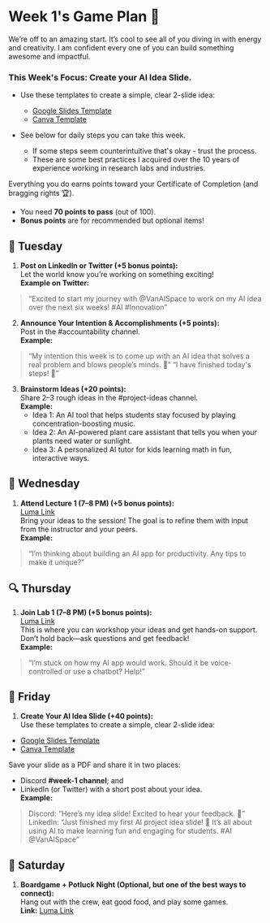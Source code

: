 # Week 1's Game Plan :dart:

We’re off to an amazing start. It’s cool to see all of you diving in with energy and creativity. I am confident every one of you can build something awesome and impactful.

### This Week's Focus: **Create your AI Idea Slide**.
- Use these templates to create a simple, clear 2-slide idea: 
  - [Google Slides Template](https://docs.google.com/presentation/d/1EZI1ySWCyCMXCi3KaqdMxs5I3ftKpQtLtuGKdctFhhs/edit?usp=sharing)
  - [Canva Template](https://www.canva.com/design/DAGYFTaIziU/WldJKTdZnWYTRYCBUEnTkw/view?utm_content=DAGYFTaIziU&utm_campaign=designshare&utm_medium=link&utm_source=publishsharelink&mode=preview)

- See below for daily steps you can take this week. 
   - If some steps seem counterintuitive that's okay - trust the process.
   - These are some best practices I acquired over the 10 years of experience working in research labs and industries.

Everything you do earns points toward your Certificate of Completion (and bragging rights :trophy:).  
- You need **70 points to pass** (out of 100).  
- **Bonus points** are for recommended but optional items!

## :star2: Tuesday
1. **Post on LinkedIn or Twitter (+5 bonus points):**  
   Let the world know you’re working on something exciting!  
   **Example on Twitter:**   
> “Excited to start my journey with @VanAISpace to work on my AI idea over the next six weeks! #AI #Innovation”

2. **Announce Your Intention & Accomplishments (+5 points):**  
   Post in the #accountability channel.  
   **Example:**  
 > “My intention this week is to come up with an AI idea that solves a real problem and blows people’s minds. :star2:”
 > “I have finished today's steps! :star2:”

3. **Brainstorm Ideas (+20 points):**  
   Share 2–3 rough ideas in the #project-ideas channel.  
   **Example:**  
   - Idea 1: An AI tool that helps students stay focused by playing concentration-boosting music.  
   - Idea 2: An AI-powered plant care assistant that tells you when your plants need water or sunlight.  
   - Idea 3: A personalized AI tutor for kids learning math in fun, interactive ways.
  
## :blue_book: Wednesday
1. **Attend Lecture 1 (7–8 PM) (+5 bonus points):**  
   [Luma Link](https://lu.ma/nnqmw2ds)  
   Bring your ideas to the session! The goal is to refine them with input from the instructor and your peers.  
   **Example:**  
> “I’m thinking about building an AI app for productivity. Any tips to make it unique?”

## :mag: Thursday
1. **Join Lab 1 (7–8 PM) (+5 bonus points):**  
   [Luma Link](https://lu.ma/t3aehu18)  
   This is where you can workshop your ideas and get hands-on support. Don’t hold back—ask questions and get feedback!  
   **Example:**  
> “I’m stuck on how my AI app would work. Should it be voice-controlled or use a chatbot? Help!”

## :rocket: Friday
1. **Create Your AI Idea Slide (+40 points):**  
   Use these templates to create a simple, clear 2-slide idea:  
  - [Google Slides Template](https://docs.google.com/presentation/d/1EZI1ySWCyCMXCi3KaqdMxs5I3ftKpQtLtuGKdctFhhs/edit?usp=sharing)
  - [Canva Template](https://www.canva.com/design/DAGYFTaIziU/WldJKTdZnWYTRYCBUEnTkw/view?utm_content=DAGYFTaIziU&utm_campaign=designshare&utm_medium=link&utm_source=publishsharelink&mode=preview)

   Save your slide as a PDF and share it in two places:  
   - Discord **#week-1 channel**; and  
   - LinkedIn (or Twitter) with a short post about your idea.  
   **Example:**  
> Discord: “Here’s my idea slide! Excited to hear your feedback. :rocket:”  
> LinkedIn: “Just finished my first AI project idea slide! :rocket: It’s all about using AI to make learning fun and engaging for students. #AI @VanAISpace”

## :tada: Saturday
1. **Boardgame + Potluck Night (Optional, but one of the best ways to connect):**  
   Hang out with the crew, eat good food, and play some games.  
   **Link:** [Luma Link](https://lu.ma/7edi2eax)
